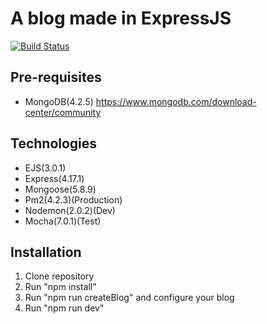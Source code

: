 # A blog made in ExpressJS
[![Build Status](https://travis-ci.com/HDK101/express-blog.svg?branch=master)](https://travis-ci.com/HDK101/express-blog)

## Pre-requisites
- MongoDB(4.2.5)
https://www.mongodb.com/download-center/community

## Technologies
- EJS(3.0.1)
- Express(4.17.1)
- Mongoose(5.8.9)
- Pm2(4.2.3)(Production)
- Nodemon(2.0.2)(Dev)
- Mocha(7.0.1)(Test)

## Installation
1. Clone repository
2. Run "npm install"
3. Run "npm run createBlog" and configure your blog
4. Run "npm run dev"
